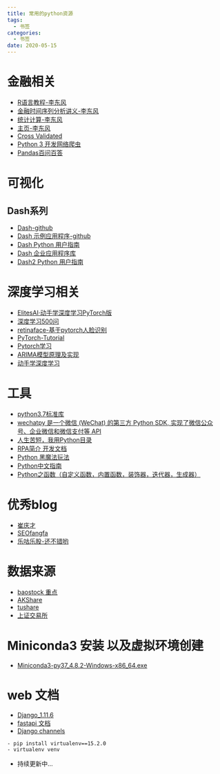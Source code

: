 ```yaml
---
title: 常用的python资源
tags:
  - 书签 
categories:
  - 书签 
date: 2020-05-15
---
```

# 金融相关
- [R语言教程-李东风](https://www.math.pku.edu.cn/teachers/lidf/docs/Rbook/html/_Rbook/index.html)
- [金融时间序列分析讲义-李东风](https://www.math.pku.edu.cn/teachers/lidf/course/fts/ftsnotes/html/_ftsnotes/index.html)
- [统计计算-李东风](https://www.math.pku.edu.cn/teachers/lidf/course/index.html)
- [主页-李东风](https://www.math.pku.edu.cn/teachers/lidf/)
- [Cross Validated](https://stats.stackexchange.com/)
- [Python 3 开发网络爬虫](https://python3webspider.cuiqingcai.com/)
- [Pandas百问百答](https://mp.weixin.qq.com/mp/appmsgalbum?__biz=Mzg3MTAyMDMxOQ==&action=getalbum&album_id=1396580791106519041&scene=173&from_msgid=2247484671&from_itemidx=1&count=3&nolastread=1#wechat_redirect)

# 可视化

## Dash系列
- [Dash-github](https://github.com/plotly/dash)
- [Dash 示例应用程序-github](https://github.com/plotly/dash-sample-apps/)
- [Dash Python 用户指南](https://dash-docs.herokuapp.com/)
- [Dash 企业应用程序库](https://dash-gallery.plotly.host/Portal/)
- [Dash2 Python 用户指南](https://dash.plotly.com/layout)

# 深度学习相关
- [ElitesAI·动手学深度学习PyTorch版](https://www.boyuai.com/elites/course/cZu18YmweLv10OeV/jupyter/FUT2TsxGNn4g4JY1ayb1W)
- [深度学习500问](https://scutan90.github.io/DeepLearning-500-questions/#/)
- [retinaface-基于pytorch人脸识别](https://github.com/ternaus/retinaface)
- [PyTorch-Tutorial](https://github.com/MorvanZhou/PyTorch-Tutorial)
- [Pytorch学习](https://mofanpy.com/tutorials/machine-learning/torch/)
- [ARIMA模型原理及实现](https://cxyzjd.com/article/sunnyxidian/92946542)
- [动手学深度学习](https://zh.d2l.ai/chapter_installation/index.html)

# 工具
- [python3.7标准库](https://docs.python.org/zh-cn/3.7/library/index.html)
- [wechatpy 是一个微信 (WeChat) 的第三方 Python SDK, 实现了微信公众号、企业微信和微信支付等 API](https://wechatpy.readthedocs.io/zh_CN/stable/#)
- [人生苦短，我用Python目录](https://www.cnblogs.com/haiyan123/p/8387770.html)
- [RPA简介 开发文档](https://docs.uibot.com.cn/guide/d1/ch004.html?version=0.3848085872352959#%E6%9C%89%E7%9B%AE%E6%A0%87%E5%91%BD%E4%BB%A4)
- [Python 黑魔法玩法](https://magic.iswbm.com/)
- [Python中文指南](https://python.iswbm.com/)
- [Python之函数（自定义函数，内置函数，装饰器，迭代器，生成器）](https://www.cnblogs.com/haiyan123/p/8387769.html)

# 优秀blog
- [崔庆才](https://cuiqingcai.com/)
- [SEOfangfa](https://seofangfa.com/)
- [乐咕乐股-还不错哟](https://www.legulegu.com/stockdata/averageposition)

# 数据来源
- [baostock 重点](http://baostock.com/baostock/index.php/Python%E5%BC%80%E5%8F%91%E8%B5%84%E6%BA%90) 
- [AKShare](https://www.akshare.xyz/zh_CN/latest/data/stock/stock.html)
- [tushare](https://tushare.pro/document/1?doc_id=40)
- [上证交易所](http://www.sse.com.cn/)

# Miniconda3 安装 以及虚拟环境创建
- [Miniconda3-py37_4.8.2-Windows-x86_64.exe](https://repo.anaconda.com/miniconda/Miniconda3-py37_4.8.2-Windows-x86_64.exe)

# web 文档
- [Django_1.11.6](https://yiyibooks.cn/xx/Django_1.11.6/index.html)
- [fastapi 文档](https://fastapi.tiangolo.com/)
- [Django channels](https://channels.readthedocs.io/en/stable/introduction.html)
```bash
- pip install virtualenv==15.2.0
- virtualenv venv
```
- 持续更新中...